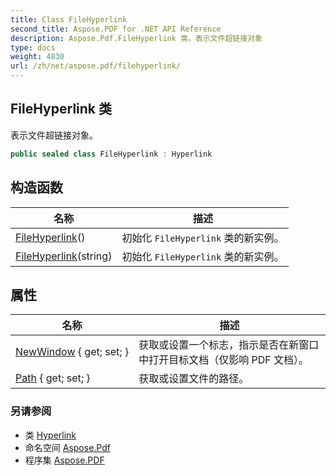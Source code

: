 ```yaml
---
title: Class FileHyperlink
second_title: Aspose.PDF for .NET API Reference
description: Aspose.Pdf.FileHyperlink 类。表示文件超链接对象
type: docs
weight: 4830
url: /zh/net/aspose.pdf/filehyperlink/
---
```

## FileHyperlink 类

表示文件超链接对象。

```csharp
public sealed class FileHyperlink : Hyperlink
```

## 构造函数

| 名称 | 描述 |
| --- | --- |
| [FileHyperlink](filehyperlink/#constructor)() | 初始化 `FileHyperlink` 类的新实例。 |
| [FileHyperlink](filehyperlink/#constructor_1)(string) | 初始化 `FileHyperlink` 类的新实例。 |

## 属性

| 名称 | 描述 |
| --- | --- |
| [NewWindow](../../aspose.pdf/filehyperlink/newwindow/) { get; set; } | 获取或设置一个标志，指示是否在新窗口中打开目标文档（仅影响 PDF 文档）。 |
| [Path](../../aspose.pdf/filehyperlink/path/) { get; set; } | 获取或设置文件的路径。 |

### 另请参阅

* 类 [Hyperlink](../hyperlink/)
* 命名空间 [Aspose.Pdf](../../aspose.pdf/)
* 程序集 [Aspose.PDF](../../)